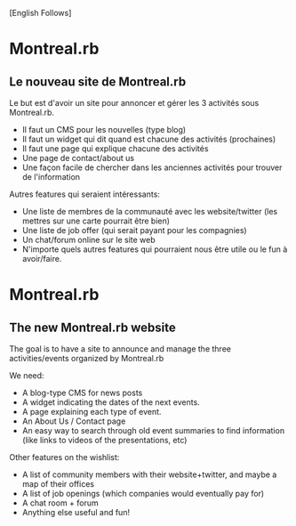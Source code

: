 [English Follows]

# Montreal.rb

## Le nouveau site de Montreal.rb

Le but est d'avoir un site pour annoncer et gérer les 3 activités sous Montreal.rb.

* Il faut un CMS pour les nouvelles (type blog)
* Il faut un widget qui dit quand est chacune des activités (prochaines)
* Il faut une page qui explique chacune des activités
* Une page de contact/about us
* Une façon facile de chercher dans les anciennes activités pour trouver de l'information

Autres features qui seraient intéressants:
* Une liste de membres de la communauté avec les website/twitter (les mettres sur une carte pourrait être bien)
* Une liste de job offer (qui serait payant pour les compagnies)
* Un chat/forum online sur le site web
* N'importe quels autres features qui pourraient nous être utile ou le fun à avoir/faire.

# Montreal.rb

## The new Montreal.rb website

The goal is to have a site to announce and manage the three activities/events organized by Montreal.rb

We need:
* A blog-type CMS for news posts
* A widget indicating the dates of the next events.
* A page explaining each type of event.
* An About Us / Contact page
* An easy way to search through old event summaries to find information (like links to videos of the presentations, etc)

Other features on the wishlist:
* A list of community members with their website+twitter, and maybe a map of their offices
* A list of job openings (which companies would eventually pay for)
* A chat room + forum
 * Anything else useful and fun!

